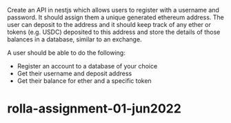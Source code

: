 Create an API in nestjs which allows users to register with a username and password.
It should assign them a unique generated ethereum address.
The user can deposit to the address and it should keep track of any ether or tokens (e.g. USDC) deposited to this address and store the details of those balances in a database, similar to an exchange.

A user should be able to do the following:
- Register an account to a database of your choice
- Get their username and deposit address
- Get their balance for ether and a specific token
# rolla-assignment-01-jun2022
